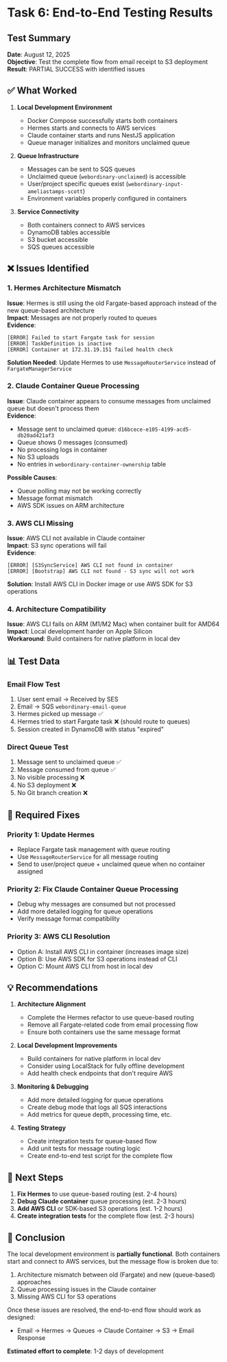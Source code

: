 # Task 6: End-to-End Testing Results

## Test Summary
**Date**: August 12, 2025  
**Objective**: Test the complete flow from email receipt to S3 deployment  
**Result**: PARTIAL SUCCESS with identified issues

## ✅ What Worked

1. **Local Development Environment**
   - Docker Compose successfully starts both containers
   - Hermes starts and connects to AWS services
   - Claude container starts and runs NestJS application
   - Queue manager initializes and monitors unclaimed queue

2. **Queue Infrastructure**
   - Messages can be sent to SQS queues
   - Unclaimed queue (`webordinary-unclaimed`) is accessible
   - User/project specific queues exist (`webordinary-input-ameliastamps-scott`)
   - Environment variables properly configured in containers

3. **Service Connectivity**
   - Both containers connect to AWS services
   - DynamoDB tables accessible
   - S3 bucket accessible
   - SQS queues accessible

## ❌ Issues Identified

### 1. **Hermes Architecture Mismatch**
**Issue**: Hermes is still using the old Fargate-based approach instead of the new queue-based architecture  
**Impact**: Messages are not properly routed to queues  
**Evidence**:
```
[ERROR] Failed to start Fargate task for session
[ERROR] TaskDefinition is inactive
[ERROR] Container at 172.31.19.151 failed health check
```
**Solution Needed**: Update Hermes to use `MessageRouterService` instead of `FargateManagerService`

### 2. **Claude Container Queue Processing**
**Issue**: Claude container appears to consume messages from unclaimed queue but doesn't process them  
**Evidence**:
- Message sent to unclaimed queue: `d16bcece-e105-4199-acd5-db20ad421af3`
- Queue shows 0 messages (consumed)
- No processing logs in container
- No S3 uploads
- No entries in `webordinary-container-ownership` table

**Possible Causes**:
- Queue polling may not be working correctly
- Message format mismatch
- AWS SDK issues on ARM architecture

### 3. **AWS CLI Missing**
**Issue**: AWS CLI not available in Claude container  
**Impact**: S3 sync operations will fail  
**Evidence**:
```
[ERROR] [S3SyncService] AWS CLI not found in container
[ERROR] [Bootstrap] AWS CLI not found - S3 sync will not work
```
**Solution**: Install AWS CLI in Docker image or use AWS SDK for S3 operations

### 4. **Architecture Compatibility**
**Issue**: AWS CLI fails on ARM (M1/M2 Mac) when container built for AMD64  
**Impact**: Local development harder on Apple Silicon  
**Workaround**: Build containers for native platform in local dev

## 📊 Test Data

### Email Flow Test
1. User sent email → Received by SES
2. Email → SQS `webordinary-email-queue` 
3. Hermes picked up message ✅
4. Hermes tried to start Fargate task ❌ (should route to queues)
5. Session created in DynamoDB with status "expired"

### Direct Queue Test
1. Message sent to unclaimed queue ✅
2. Message consumed from queue ✅
3. No visible processing ❌
4. No S3 deployment ❌
5. No Git branch creation ❌

## 🔧 Required Fixes

### Priority 1: Update Hermes
- Replace Fargate task management with queue routing
- Use `MessageRouterService` for all message routing
- Send to user/project queue + unclaimed queue when no container assigned

### Priority 2: Fix Claude Container Queue Processing
- Debug why messages are consumed but not processed
- Add more detailed logging for queue operations
- Verify message format compatibility

### Priority 3: AWS CLI Resolution
- Option A: Install AWS CLI in container (increases image size)
- Option B: Use AWS SDK for S3 operations instead of CLI
- Option C: Mount AWS CLI from host in local dev

## 💡 Recommendations

1. **Architecture Alignment**
   - Complete the Hermes refactor to use queue-based routing
   - Remove all Fargate-related code from email processing flow
   - Ensure both containers use the same message format

2. **Local Development Improvements**
   - Build containers for native platform in local dev
   - Consider using LocalStack for fully offline development
   - Add health check endpoints that don't require AWS

3. **Monitoring & Debugging**
   - Add more detailed logging for queue operations
   - Create debug mode that logs all SQS interactions
   - Add metrics for queue depth, processing time, etc.

4. **Testing Strategy**
   - Create integration tests for queue-based flow
   - Add unit tests for message routing logic
   - Create end-to-end test script for the complete flow

## 🎯 Next Steps

1. **Fix Hermes** to use queue-based routing (est. 2-4 hours)
2. **Debug Claude container** queue processing (est. 2-3 hours)
3. **Add AWS CLI** or SDK-based S3 operations (est. 1-2 hours)
4. **Create integration tests** for the complete flow (est. 2-3 hours)

## 📝 Conclusion

The local development environment is **partially functional**. Both containers start and connect to AWS services, but the message flow is broken due to:
1. Architecture mismatch between old (Fargate) and new (queue-based) approaches
2. Queue processing issues in the Claude container
3. Missing AWS CLI for S3 operations

Once these issues are resolved, the end-to-end flow should work as designed:
- Email → Hermes → Queues → Claude Container → S3 → Email Response

**Estimated effort to complete**: 1-2 days of development